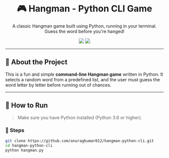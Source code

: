<h1 align="center">🎮 Hangman - Python CLI Game</h1>

<p align="center">
  A classic Hangman game built using Python, running in your terminal.  
  Guess the word before you're hanged!  
</p>

<p align="center">
  <img src="https://img.shields.io/badge/Made%20with-Python-blue?logo=python" />
  <img src="https://img.shields.io/badge/Type-CLI%20Game-informational" />
</p>

---

## 🧠 About the Project

This is a fun and simple **command-line Hangman game** written in Python. It selects a random word from a predefined list, and the user must guess the word letter by letter before running out of chances.

---

## 🚀 How to Run

> Make sure you have Python installed (Python 3.6 or higher).

### 🔧 Steps

```bash
git clone https://github.com/anuragkumar012/hangman-python-cli.git
cd hangman-python-cli
python hangman.py
